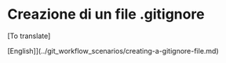 # Creazione di un file .gitignore

[To translate]

[English]](../git_workflow_scenarios/creating-a-gitignore-file.md)